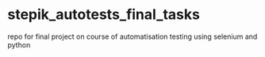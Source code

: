# stepik_autotests_final_tasks
 repo for final project on course of automatisation testing using selenium and python
